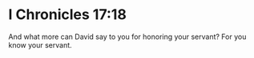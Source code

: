 # I Chronicles 17:18

And what more can David say to you for honoring your servant? For you know your servant.
